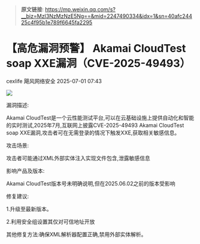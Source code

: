 > **原文链接**: https://mp.weixin.qq.com/s?__biz=MzI3NzMzNzE5Ng==&mid=2247490334&idx=1&sn=40afc24425c4f95b1e789f6645fa2295

#  【高危漏洞预警】 Akamai CloudTest soap XXE漏洞（CVE-2025-49493）  
cexlife  飓风网络安全   2025-07-01 07:43  
  
![](https://mmbiz.qpic.cn/mmbiz_png/ibhQpAia4xu02zicX5qQ3a6Ys8pwQ1s3yzhYxCZ6147eickaNGk2zKujYcNYjGzdcNFrsmSdQZsWSNsls8v9ep1BMw/640?wx_fmt=png&from=appmsg "")  
  
漏洞描述:  
  
Akamai CloudTest是一个云性能测试平台,可以在云基础设施上提供自动化和智能的实时测试,2025年7月,互联网上披露CVE-2025-49493 Akamai CloudTest soap XXE漏洞,攻击者可在无需登录的情况下触发XXE,获取相关敏感信息。  
  
攻击场景:  
  
攻击者可能通过XML外部实体注入实现文件包含,泄露敏感信息  
  
影响产品及版本:  
  
Akamai CloudTest版本号未明确说明,但在2025.06.02之前的版本受影响  
  
修复建议:  
  
1.升级至最新版本。  
  
2.利用安全组设置其仅对可信地址开放  
  
其他修复方法:确保XML解析器配置正确,禁用外部实体解析。  
  
  
